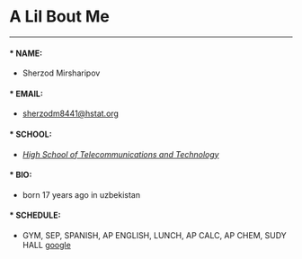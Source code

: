 # A Lil Bout Me  
---
#### * **NAME:** 
   * Sherzod Mirsharipov  
#### * **EMAIL:** 
  * sherzodm8441@hstat.org  
#### * **SCHOOL:**
  * [_High School of Telecommunications and Technology_](http://hstat.org)  
#### * **BIO:**
   * born 17 years ago in uzbekistan  
#### * **SCHEDULE:**
   * GYM, SEP, SPANISH, AP ENGLISH, LUNCH, AP CALC, AP CHEM, SUDY HALL
   [google](www.google.com)